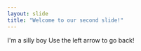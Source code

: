 ```yaml
---
layout: slide
title: "Welcome to our second slide!"
---
```

I'm a silly boy 
Use the left arrow to go back!
